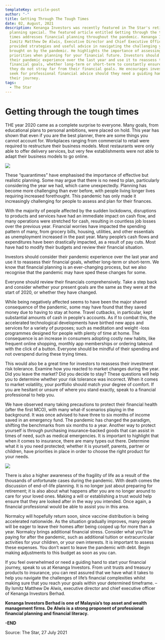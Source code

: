 ```yaml
---
templateKey: article-post
author: "-"
title: Getting Through The Tough Times
date: 02, August, 2021
description: Kenanga Investors was recently featured in The Star's retirement
  planning special. The featured article entitled Getting through the tough
  times addresses financial planning throughout the pandemic. Kenanga Investor's
  Ismitz Matthew De Alwis, Executive Director and Chief Executive Officer
  provided strategies and useful advice in navigating the challenging year
  brought on by the pandemic. He highlights the importance of assessing your
  priorities when planning for your financial future. Investors should consider
  their pandemic experience over the last year and use it to reassess their
  financial goals, whether long-term or short-term to constantly ensure that
  they do not stray far from their financial goals. He encourages investors to
  seek for professional financial advice should they need a guiding hand in
  their journey.
tags:
  - The Star
---
```

# Getting through the tough times

THE year 2020 came as a complete surprise to everyone. Many goals, from educational plans to personal ambitions, were placed on hold. This year has shown that even if you are the best planner, there are some things you cannot account for. Workplaces ranging from commercial to retail were required to restructure their business models. Most restaurants were only able to offer delivery services, but very few establishments were not able to adapt their business models to go online.

![](/img/2021-08-02-b.png)

These “quarantimes” have emphasised the importance of effective but realistic planning. Some may argue that there is no need to plan, particularly considering the year we had, which came unexpectedly. Planning has become more challenging than ever before, with people living longer lives requiring increased forethought. This pandemic has only made it increasingly challenging for people to assess and plan for their finances. 

With the majority of people affected by the sudden lockdowns, disruptions to products and services have had an immediate impact on cash flow, and many operations were stretched for cash, resulting in countless job losses over the previous year. Financial worries have impacted the spending pattern of many, from grocery bills, housing, utilities, and other essentials as unemployment increased in the past year. Many people’s cash flows and expenditures have been drastically impacted, as a result of pay cuts. Most have had to modify their budgets and review their financial situation. 

Investors should consider their pandemic experience over the last year and use it to reassess their financial goals, whether long-term or short-term. We know that financial planning is an ever-changing process, but we also recognise that the pandemic may have sped these changes for some. 

Everyone should review their financials comprehensively. Take a step back and consider whether your present goals are the same as they were at the start of 2020, or whether they have changed. 

While being negatively affected seems to have been the major shared consequence of the pandemic, some may have found that they saved money due to having to stay at home. Travel cutbacks, in particular, kept substantial amounts of cash in people's accounts. As if to combat this, the accelerated technological developments have birthed new apps and services for a variety of purposes; such as meditation and weight -loss programmes designed for people with plenty of time at home. The consequence is an increase in consumers adopting costly new habits, like frequent online shopping, monthly app memberships or ordering takeout with the click of a button. Everyone should be mindful of their spending and not overspend during these trying times. 

This would also be a great time for investors to reassess their investment risk tolerance. Examine how you reacted to market changes during the year. Did you leave the market? Did you decide to stay? These questions will help you to determine whether your risk tolerance was incorrect. When it comes to market volatility, your portfolio should match your degree of comfort. If you are hesitant or unsure of where you stand exactly, speak to a financial professional to help you. 

We have observed many taking precautions to protect their financial health (after the first MCO), with many what-if scenarios playing in the background. It was once advised to have three to six months of income saved in an emergency fund. The pandemic has changed the paradigm, shifting the benchmarks from six months to a year. Another way to protect yourself is through purchasing insurance-backed goods that can assist in times of need, such as medical emergencies. It is important to highlight that when it comes to insurance, there are many types out there. Determine what it is you need protected; whether it is yourself, parents, partner or children, have priorities in place in order to choose the right product for your needs.

![](/img/2021-08-02.png)

There is also a higher awareness of the fragility of life as a result of the thousands of unfortunate cases during the pandemic. With death comes the discussion of end-of-life planning. It is no longer just about preparing for retirement; it is also about what happens after you are no longer around to care for your loved ones. Making a will or establishing a trust would help ensure that they are looked after in the way you intended. Once again, a financial professional would be able to assist you in this area.

Normalcy will hopefully return soon, since vaccine distribution is being accelerated nationwide. As the situation gradually improves, many people will be eager to leave their homes after being cooped up for more than a year. Normalcy brings additional financial stress. Consider what you'll be paying for after the pandemic, such as additional tuition or extracurricular activities for your children, or your own interests. It is important to assess these expenses. You don’t want to leave the pandemic with debt. Begin making adjustments to this budget as soon as you can. 

If you feel overwhelmed or need a guiding hand to start your financial journey, speak to us at Kenanga Investors. From unit trusts and treasury products to insurance, you can rest assured that we have what it takes to help you navigate the challenges of life’s financial complexities whilst making sure that you reach your goals within your determined timeframe. – By Ismitz Matthew De Alwis, executive director and chief executive officer of Kenanga Investors Berhad.

**Kenanga Investors Berhad is one of Malaysia’s top asset and wealth management firms. De Alwis is a strong proponent of professional financial planning and financial literacy.** 

**\-END**

Source: The Star, 27 July 2021